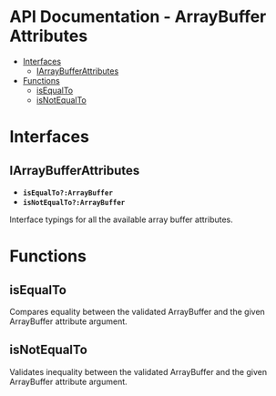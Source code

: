 <h1>API Documentation - ArrayBuffer Attributes</h1>

- [Interfaces](#interfaces)
  - [IArrayBufferAttributes](#iarraybufferattributes)
- [Functions](#functions)
  - [isEqualTo](#isequalto)
  - [isNotEqualTo](#isnotequalto)


# Interfaces

## IArrayBufferAttributes

* __```isEqualTo?:ArrayBuffer```__
* __```isNotEqualTo?:ArrayBuffer```__

Interface typings for all the available array buffer attributes.

# Functions

## isEqualTo

Compares equality between the validated ArrayBuffer and the given ArrayBuffer attribute argument.

## isNotEqualTo

Validates inequality between the validated ArrayBuffer and the given ArrayBuffer attribute argument.